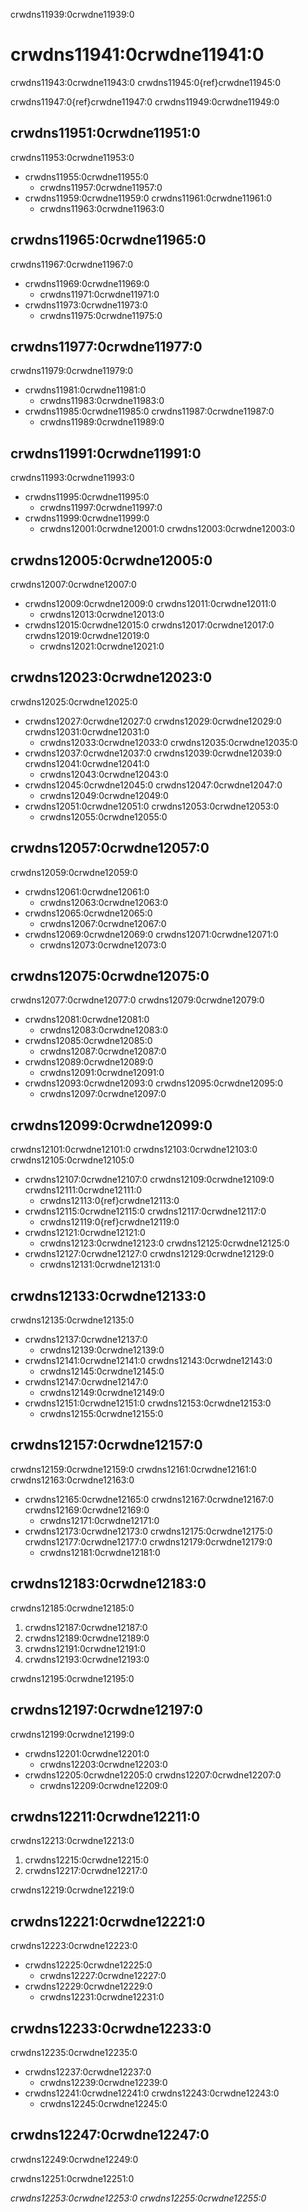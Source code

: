crwdns11939:0crwdne11939:0
# crwdns11941:0crwdne11941:0

crwdns11943:0crwdne11943:0 crwdns11945:0{ref}crwdne11945:0

crwdns11947:0{ref}crwdne11947:0 crwdns11949:0crwdne11949:0

## crwdns11951:0crwdne11951:0

crwdns11953:0crwdne11953:0

- crwdns11955:0crwdne11955:0
  - crwdns11957:0crwdne11957:0
- crwdns11959:0crwdne11959:0 crwdns11961:0crwdne11961:0
  - crwdns11963:0crwdne11963:0

## crwdns11965:0crwdne11965:0

crwdns11967:0crwdne11967:0

- crwdns11969:0crwdne11969:0
  - crwdns11971:0crwdne11971:0
- crwdns11973:0crwdne11973:0
  - crwdns11975:0crwdne11975:0

## crwdns11977:0crwdne11977:0

crwdns11979:0crwdne11979:0

- crwdns11981:0crwdne11981:0
  - crwdns11983:0crwdne11983:0
- crwdns11985:0crwdne11985:0 crwdns11987:0crwdne11987:0
  - crwdns11989:0crwdne11989:0

## crwdns11991:0crwdne11991:0

crwdns11993:0crwdne11993:0

- crwdns11995:0crwdne11995:0
  - crwdns11997:0crwdne11997:0
- crwdns11999:0crwdne11999:0
  - crwdns12001:0crwdne12001:0 crwdns12003:0crwdne12003:0

## crwdns12005:0crwdne12005:0

crwdns12007:0crwdne12007:0

- crwdns12009:0crwdne12009:0 crwdns12011:0crwdne12011:0
  - crwdns12013:0crwdne12013:0
- crwdns12015:0crwdne12015:0 crwdns12017:0crwdne12017:0 crwdns12019:0crwdne12019:0
  - crwdns12021:0crwdne12021:0

## crwdns12023:0crwdne12023:0

crwdns12025:0crwdne12025:0

- crwdns12027:0crwdne12027:0 crwdns12029:0crwdne12029:0 crwdns12031:0crwdne12031:0
  - crwdns12033:0crwdne12033:0 crwdns12035:0crwdne12035:0
- crwdns12037:0crwdne12037:0 crwdns12039:0crwdne12039:0 crwdns12041:0crwdne12041:0
  - crwdns12043:0crwdne12043:0
- crwdns12045:0crwdne12045:0 crwdns12047:0crwdne12047:0
  - crwdns12049:0crwdne12049:0
- crwdns12051:0crwdne12051:0 crwdns12053:0crwdne12053:0
  - crwdns12055:0crwdne12055:0

## crwdns12057:0crwdne12057:0

crwdns12059:0crwdne12059:0

- crwdns12061:0crwdne12061:0
  - crwdns12063:0crwdne12063:0
- crwdns12065:0crwdne12065:0
  - crwdns12067:0crwdne12067:0
- crwdns12069:0crwdne12069:0 crwdns12071:0crwdne12071:0
  - crwdns12073:0crwdne12073:0

## crwdns12075:0crwdne12075:0

crwdns12077:0crwdne12077:0 crwdns12079:0crwdne12079:0

- crwdns12081:0crwdne12081:0
  - crwdns12083:0crwdne12083:0
- crwdns12085:0crwdne12085:0
  - crwdns12087:0crwdne12087:0
- crwdns12089:0crwdne12089:0
  - crwdns12091:0crwdne12091:0
- crwdns12093:0crwdne12093:0 crwdns12095:0crwdne12095:0
  - crwdns12097:0crwdne12097:0

## crwdns12099:0crwdne12099:0

crwdns12101:0crwdne12101:0 crwdns12103:0crwdne12103:0 crwdns12105:0crwdne12105:0

- crwdns12107:0crwdne12107:0 crwdns12109:0crwdne12109:0 crwdns12111:0crwdne12111:0
  - crwdns12113:0{ref}crwdne12113:0
- crwdns12115:0crwdne12115:0 crwdns12117:0crwdne12117:0
  - crwdns12119:0{ref}crwdne12119:0
- crwdns12121:0crwdne12121:0
  - crwdns12123:0crwdne12123:0 crwdns12125:0crwdne12125:0
- crwdns12127:0crwdne12127:0 crwdns12129:0crwdne12129:0
  - crwdns12131:0crwdne12131:0

## crwdns12133:0crwdne12133:0

crwdns12135:0crwdne12135:0

- crwdns12137:0crwdne12137:0
  - crwdns12139:0crwdne12139:0
- crwdns12141:0crwdne12141:0 crwdns12143:0crwdne12143:0
  - crwdns12145:0crwdne12145:0
- crwdns12147:0crwdne12147:0
  - crwdns12149:0crwdne12149:0
- crwdns12151:0crwdne12151:0 crwdns12153:0crwdne12153:0
  - crwdns12155:0crwdne12155:0

## crwdns12157:0crwdne12157:0

crwdns12159:0crwdne12159:0 crwdns12161:0crwdne12161:0 crwdns12163:0crwdne12163:0

- crwdns12165:0crwdne12165:0 crwdns12167:0crwdne12167:0 crwdns12169:0crwdne12169:0
  - crwdns12171:0crwdne12171:0
- crwdns12173:0crwdne12173:0 crwdns12175:0crwdne12175:0 crwdns12177:0crwdne12177:0 crwdns12179:0crwdne12179:0
  - crwdns12181:0crwdne12181:0

## crwdns12183:0crwdne12183:0

crwdns12185:0crwdne12185:0

1. crwdns12187:0crwdne12187:0
2. crwdns12189:0crwdne12189:0
3. crwdns12191:0crwdne12191:0
4. crwdns12193:0crwdne12193:0

crwdns12195:0crwdne12195:0

## crwdns12197:0crwdne12197:0

crwdns12199:0crwdne12199:0

- crwdns12201:0crwdne12201:0
  - crwdns12203:0crwdne12203:0
- crwdns12205:0crwdne12205:0 crwdns12207:0crwdne12207:0
  - crwdns12209:0crwdne12209:0

## crwdns12211:0crwdne12211:0

crwdns12213:0crwdne12213:0

1. crwdns12215:0crwdne12215:0
2. crwdns12217:0crwdne12217:0

crwdns12219:0crwdne12219:0

## crwdns12221:0crwdne12221:0

crwdns12223:0crwdne12223:0

- crwdns12225:0crwdne12225:0
  - crwdns12227:0crwdne12227:0
- crwdns12229:0crwdne12229:0
  - crwdns12231:0crwdne12231:0

## crwdns12233:0crwdne12233:0

crwdns12235:0crwdne12235:0

- crwdns12237:0crwdne12237:0
  - crwdns12239:0crwdne12239:0
- crwdns12241:0crwdne12241:0 crwdns12243:0crwdne12243:0
  - crwdns12245:0crwdne12245:0

## crwdns12247:0crwdne12247:0

crwdns12249:0crwdne12249:0

crwdns12251:0crwdne12251:0

*crwdns12253:0crwdne12253:0 crwdns12255:0crwdne12255:0*
